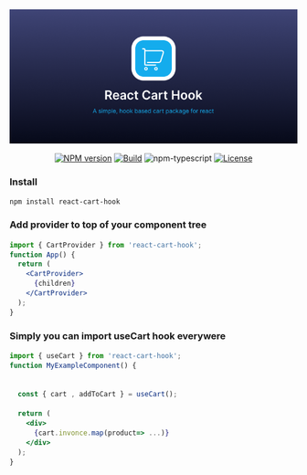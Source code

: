 
<div align="center">
        <a href="https://github.com/DevAnsar/react-cart-hook" title="React Cart Hook - Simple React cart provider">
            <img src="./src/react-hook-form.png" alt="React Hook Cart Logo - React hook custom hook for form validation" />
        </a>
</div>
<div align="center">

[![NPM version][npm-image]][npm-url]
[![Build][github-build]][github-build-url]
![npm-typescript]
[![License][github-license]][github-license-url]

</div>


### Install

    npm install react-cart-hook

### Add provider to top of your component tree

```jsx
import { CartProvider } from 'react-cart-hook';
function App() {
  return (
    <CartProvider>
      {children}
    </CartProvider>
  );
}
```

### Simply you can import useCart hook everywere

```jsx
import { useCart } from 'react-cart-hook';
function MyExampleComponent() {


  const { cart , addToCart } = useCart();

  return (
    <div>
      {cart.invonce.map(product=> ...)}
    </div>
  );
}
```

[npm-url]: https://www.npmjs.com/package/react-cart-hook
[npm-image]: https://img.shields.io/npm/v/react-cart-hook
[github-license]: https://img.shields.io/github/license/DevAnsar/react-cart-hook
[github-license-url]: https://github.com/DevAnsar/react-cart-hook/blob/main/LICENSE
[github-build]: https://github.com/DevAnsar/react-cart-hook/actions/workflows/publish.yml/badge.svg
[github-build-url]: https://github.com/DevAnsar/react-cart-hook/actions/workflows/publish.yml
[npm-typescript]: https://img.shields.io/npm/types/react-cart-hook